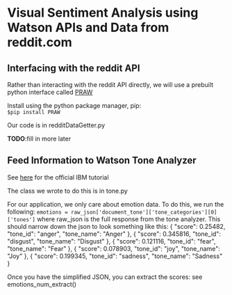 Visual Sentiment Analysis using Watson APIs and Data from reddit.com
====================================================================
Interfacing with the reddit API
-------------------------------

Rather than interacting with the reddit API directly, we will use a prebuilt python interface called [PRAW](https://github.com/praw-dev/praw)

Install using the python package manager, pip:  
`$pip install PRAW`

Our code is in redditDataGetter.py

__TODO__:fill in more later


Feed Information to Watson Tone Analyzer
----------------------------------------
See [here](http://www.ibm.com/smarterplanet/us/en/ibmwatson/developercloud/tone-analyzer/api/v3/?python#) for the official IBM tutorial

The class we wrote to do this is in tone.py

For our application, we only care about emotion data.
To do this, we run the following:
`emotions = raw_json['document_tone']['tone_categories'][0]['tones']`
where raw_json is the full response from the tone analyzer.
This should narrow down the json to look something like this:
{
	"score": 0.25482,
	"tone_id": "anger",
	"tone_name": "Anger"
},
{
	"score": 0.345816,
	"tone_id": "disgust",
	"tone_name": "Disgust"
},
{
	"score": 0.121116,
	"tone_id": "fear",
	"tone_name": "Fear"
},
{
	"score": 0.078903,
	"tone_id": "joy",
	"tone_name": "Joy"
},
{
	"score": 0.199345,
	"tone_id": "sadness",
	"tone_name": "Sadness"
}

Once you have the simplified JSON, you can extract the scores: see emotions_num_extract()

